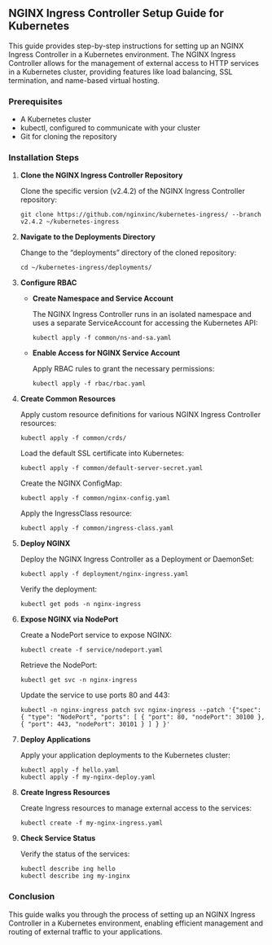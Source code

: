
## NGINX Ingress Controller Setup Guide for Kubernetes

This guide provides step-by-step instructions for setting up an NGINX Ingress Controller in a Kubernetes environment. The NGINX Ingress Controller allows for the management of external access to HTTP services in a Kubernetes cluster, providing features like load balancing, SSL termination, and name-based virtual hosting.

### Prerequisites

- A Kubernetes cluster
- kubectl, configured to communicate with your cluster
- Git for cloning the repository

### Installation Steps

1. **Clone the NGINX Ingress Controller Repository**

   Clone the specific version (v2.4.2) of the NGINX Ingress Controller repository:

   ```
   git clone https://github.com/nginxinc/kubernetes-ingress/ --branch v2.4.2 ~/kubernetes-ingress
   ```

2. **Navigate to the Deployments Directory**

   Change to the “deployments” directory of the cloned repository:

   ```
   cd ~/kubernetes-ingress/deployments/
   ```

3. **Configure RBAC**

   - **Create Namespace and Service Account**

     The NGINX Ingress Controller runs in an isolated namespace and uses a separate ServiceAccount for accessing the Kubernetes API:

     ```
     kubectl apply -f common/ns-and-sa.yaml
     ```

   - **Enable Access for NGINX Service Account**

     Apply RBAC rules to grant the necessary permissions:

     ```
     kubectl apply -f rbac/rbac.yaml
     ```

4. **Create Common Resources**

   Apply custom resource definitions for various NGINX Ingress Controller resources:

   ```
   kubectl apply -f common/crds/
   ```

   Load the default SSL certificate into Kubernetes:

   ```
   kubectl apply -f common/default-server-secret.yaml
   ```

   Create the NGINX ConfigMap:

   ```
   kubectl apply -f common/nginx-config.yaml
   ```

   Apply the IngressClass resource:

   ```
   kubectl apply -f common/ingress-class.yaml
   ```

5. **Deploy NGINX**

   Deploy the NGINX Ingress Controller as a Deployment or DaemonSet:

   ```
   kubectl apply -f deployment/nginx-ingress.yaml
   ```

   Verify the deployment:

   ```
   kubectl get pods -n nginx-ingress
   ```

6. **Expose NGINX via NodePort**

   Create a NodePort service to expose NGINX:

   ```
   kubectl create -f service/nodeport.yaml
   ```

   Retrieve the NodePort:

   ```
   kubectl get svc -n nginx-ingress
   ```

   Update the service to use ports 80 and 443:

   ```
   kubectl -n nginx-ingress patch svc nginx-ingress --patch '{"spec": { "type": "NodePort", "ports": [ { "port": 80, "nodePort": 30100 }, { "port": 443, "nodePort": 30101 } ] } }'
   ```

7. **Deploy Applications**

   Apply your application deployments to the Kubernetes cluster:

   ```
   kubectl apply -f hello.yaml
   kubectl apply -f my-nginx-deploy.yaml
   ```

8. **Create Ingress Resources**

   Create Ingress resources to manage external access to the services:

   ```
   kubectl create -f my-nginx-ingress.yaml
   ```

9. **Check Service Status**

   Verify the status of the services:

   ```
   kubectl describe ing hello
   kubectl describe ing my-inginx
   ```

### Conclusion

This guide walks you through the process of setting up an NGINX Ingress Controller in a Kubernetes environment, enabling efficient management and routing of external traffic to your applications.
